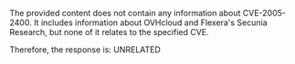 The provided content does not contain any information about CVE-2005-2400. It includes information about OVHcloud and Flexera's Secunia Research, but none of it relates to the specified CVE.

Therefore, the response is: UNRELATED